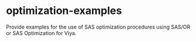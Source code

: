 # optimization-examples
Provide examples for the use of SAS optimization procedures using SAS/OR or SAS Optimization for Viya.
